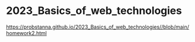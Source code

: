 # 2023_Basics_of_web_technologies
https://probstanna.github.io/2023_Basics_of_web_technologies//blob/main/homework2.html
